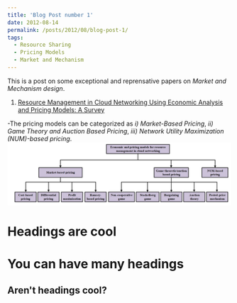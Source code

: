 ```yaml
---
title: 'Blog Post number 1'
date: 2012-08-14
permalink: /posts/2012/08/blog-post-1/
tags:
  - Resource Sharing
  - Pricing Models
  - Market and Mechanism
---
```


This is a post on some exceptional and reprensative papers on *Market and Mechanism design*. 
1. [Resource Management in Cloud Networking Using Economic Analysis and Pricing Models: A Survey](https://ieeexplore.ieee.org/abstract/document/7807328)

-The pricing models can be categorized as *i) Market-Based Pricing*, *ii) Game Theory and Auction Based Pricing*, *iii) Network Utility Maximization (NUM)-based pricing*.
<img src='/images/PriceModels.PNG'>

Headings are cool
======

You can have many headings
======

Aren't headings cool?
------
